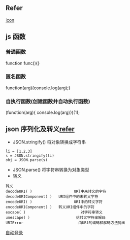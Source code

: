 ## Refer
[icon](https://fontawesome.com/icons?d=gallery)


## js 函数
### 普通函数
function func(){}
### 匿名函数
function(arg){console.log(arg);}
### 自执行函数(创建函数并自动执行函数)
(function(arg){ console.log(arg)})(1);

## json 序列化及转义[refer](http://www.cnblogs.com/wupeiqi/articles/5602773.html)
+ JSON.stringify() 将对象转换成字符串 
```
li = [1,2,3]
s = JSON.stringify(li)
obj = JSON.parse(s)
```
+ JSON.parse()     将字符串转换为对象类型
+ 转义
```
转义
decodeURI( )                   URl中未转义的字符
decodeURIComponent( )   URI组件中的未转义字符
encodeURI( )                   URI中的转义字符
encodeURIComponent( )   转义URI组件中的字符
escape( )                         对字符串转义
unescape( )                     给转义字符串解码
URIError                         由URl的编码和解码方法抛出
```
[自动登录](http://www.cnblogs.com/wupeiqi/articles/5354900.html)